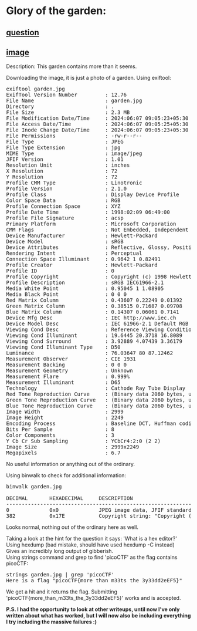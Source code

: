 # Glory of the garden:
## [question](https://play.picoctf.org/practice/challenge/44?category=4&page=1)
## [image](https://jupiter.challenges.picoctf.org/static/4153422e18d40363e7ffc7e15a108683/garden.jpg)

Description: This garden contains more than it seems.

Downloading the image, it is just a photo of a garden.
Using exiftool:

<pre>
exiftool garden.jpg
ExifTool Version Number         : 12.76
File Name                       : garden.jpg
Directory                       : .
File Size                       : 2.3 MB
File Modification Date/Time     : 2024:06:07 09:05:23+05:30
File Access Date/Time           : 2024:06:07 09:05:25+05:30
File Inode Change Date/Time     : 2024:06:07 09:05:23+05:30
File Permissions                : -rw-r--r--
File Type                       : JPEG
File Type Extension             : jpg
MIME Type                       : image/jpeg
JFIF Version                    : 1.01
Resolution Unit                 : inches
X Resolution                    : 72
Y Resolution                    : 72
Profile CMM Type                : Linotronic
Profile Version                 : 2.1.0
Profile Class                   : Display Device Profile
Color Space Data                : RGB
Profile Connection Space        : XYZ
Profile Date Time               : 1998:02:09 06:49:00
Profile File Signature          : acsp
Primary Platform                : Microsoft Corporation
CMM Flags                       : Not Embedded, Independent
Device Manufacturer             : Hewlett-Packard
Device Model                    : sRGB
Device Attributes               : Reflective, Glossy, Positive, Color
Rendering Intent                : Perceptual
Connection Space Illuminant     : 0.9642 1 0.82491
Profile Creator                 : Hewlett-Packard
Profile ID                      : 0
Profile Copyright               : Copyright (c) 1998 Hewlett-Packard Company
Profile Description             : sRGB IEC61966-2.1
Media White Point               : 0.95045 1 1.08905
Media Black Point               : 0 0 0
Red Matrix Column               : 0.43607 0.22249 0.01392
Green Matrix Column             : 0.38515 0.71687 0.09708
Blue Matrix Column              : 0.14307 0.06061 0.7141
Device Mfg Desc                 : IEC http://www.iec.ch
Device Model Desc               : IEC 61966-2.1 Default RGB colour space - sRGB
Viewing Cond Desc               : Reference Viewing Condition in IEC61966-2.1
Viewing Cond Illuminant         : 19.6445 20.3718 16.8089
Viewing Cond Surround           : 3.92889 4.07439 3.36179
Viewing Cond Illuminant Type    : D50
Luminance                       : 76.03647 80 87.12462
Measurement Observer            : CIE 1931
Measurement Backing             : 0 0 0
Measurement Geometry            : Unknown
Measurement Flare               : 0.999%
Measurement Illuminant          : D65
Technology                      : Cathode Ray Tube Display
Red Tone Reproduction Curve     : (Binary data 2060 bytes, use -b option to extract)
Green Tone Reproduction Curve   : (Binary data 2060 bytes, use -b option to extract)
Blue Tone Reproduction Curve    : (Binary data 2060 bytes, use -b option to extract)
Image Width                     : 2999
Image Height                    : 2249
Encoding Process                : Baseline DCT, Huffman coding
Bits Per Sample                 : 8
Color Components                : 3
Y Cb Cr Sub Sampling            : YCbCr4:2:0 (2 2)
Image Size                      : 2999x2249
Megapixels                      : 6.7
</pre>

No useful information or anything out of the ordinary.

Using binwalk to check for additional information:

<pre>
binwalk garden.jpg

DECIMAL       HEXADECIMAL     DESCRIPTION
--------------------------------------------------------------------------------
0             0x0             JPEG image data, JFIF standard 1.01
382           0x17E           Copyright string: "Copyright (c) 1998 Hewlett-Packard Company"
</pre>

Looks normal, nothing out of the ordinary here as well.

Taking a look at the hint for the question it says: 'What is a hex editor?'<br>
Using hexdump (bad mistake, should have used hexdump -C instead)<br>
Gives an incredibly long output of gibberish.<br>
Using strings command and grep to find 'picoCTF' as the flag contains picoCTF:

<pre>
strings garden.jpg | grep 'picoCTF'
Here is a flag "picoCTF{more_than_m33ts_the_3y33dd2eEF5}"
</pre>

We get a hit and it returns the flag.
Submitting 'picoCTF{more_than_m33ts_the_3y33dd2eEF5}' works and is accepted.

**P.S. I had the opportunity to look at other writeups, until now I've only written about what has worked, but I will now also be including everything I try including the massive failures :)**
